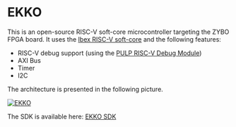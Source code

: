 # EKKO

This is an open-source RISC-V soft-core microcontroller targeting the ZYBO FPGA board. It uses the [Ibex RISC-V soft-core](https://github.com/lowRISC/ibex) and the following features:

* RISC-V debug support (using the [PULP RISC-V Debug Module](https://github.com/pulp-platform/riscv-dbg))
* AXI Bus
* Timer
* I2C

The architecture is presented in the following picture.

[![EKKO](https://raw.githubusercontent.com/mrdiogodias/ekko/doc/figures/ekko_overview.png)](https://github.com/mrdiogodias/ekko)

The SDK is available here: [EKKO SDK](https://github.com/mrdiogodias/ekko-sdk)
